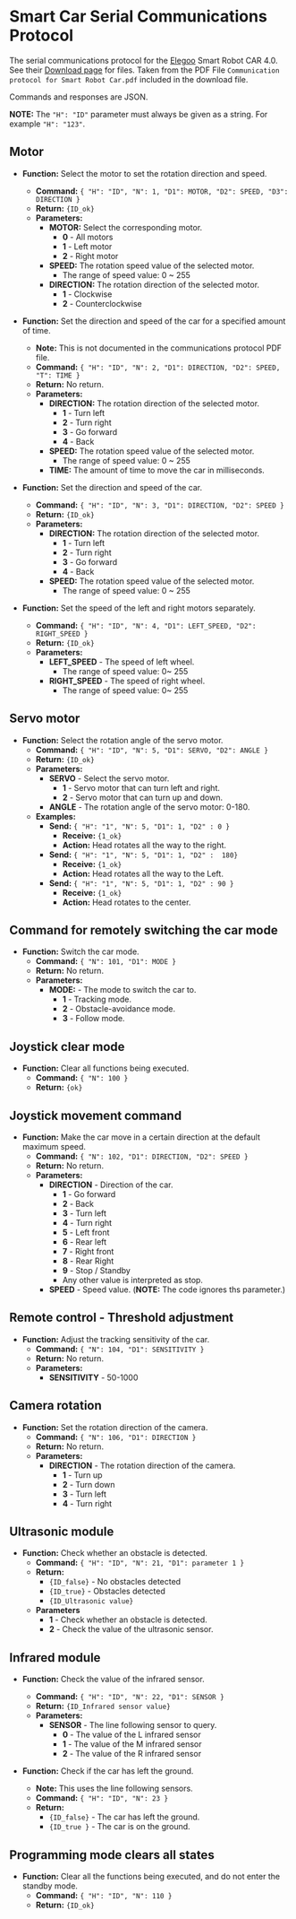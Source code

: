 # Smart Car Serial Communications Protocol

The serial communications protocol for the [Elegoo](http://www.elegoo.com)
Smart Robot CAR 4.0. See their
[Download page](https://www.elegoo.com/pages/arduino-kits-support-files)
for files. Taken from the  PDF File
`Communication protocol for Smart Robot Car.pdf`
included in the download file.

Commands and responses are JSON.

**NOTE:** The `"H": "ID"` parameter must always be given as a string.
For example `"H": "123"`.

## Motor

* **Function:** Select the motor to set the rotation direction and speed.
  * **Command:** `{ "H": "ID", "N": 1, "D1": MOTOR, "D2": SPEED, "D3": DIRECTION }`
  * **Return:** `{ID_ok}`
  * **Parameters:**
    * **MOTOR:** Select the corresponding motor.
      * **0** - All motors
      * **1** - Left motor
      * **2** - Right motor
    * **SPEED:** The rotation speed value of the selected motor.
      * The range of speed value: 0 ~ 255
    * **DIRECTION:** The rotation direction of the selected motor.
      * **1** - Clockwise
      * **2** - Counterclockwise

* **Function:** Set the direction and speed of the car for a specified amount of time.
  * **Note:** This is not documented in the communications protocol PDF file.
  * **Command:** `{ "H": "ID", "N": 2, "D1": DIRECTION, "D2": SPEED, "T": TIME }`
  * **Return:** No return.
  * **Parameters:**
    * **DIRECTION:** The rotation direction of the selected motor.
      * **1** - Turn left
      * **2** - Turn right
      * **3** - Go forward
      * **4** - Back
    * **SPEED:** The rotation speed value of the selected motor.
      * The range of speed value: 0 ~ 255
    * **TIME:** The amount of time to move the car in milliseconds.

* **Function:** Set the direction and speed of the car.
  * **Command:** `{ "H": "ID", "N": 3, "D1": DIRECTION, "D2": SPEED }`
  * **Return:** `{ID_ok}`
  * **Parameters:**
    * **DIRECTION:** The rotation direction of the selected motor.
      * **1** - Turn left
      * **2** - Turn right
      * **3** - Go forward
      * **4** - Back
    * **SPEED:** The rotation speed value of the selected motor.
      * The range of speed value: 0 ~ 255

* **Function:** Set the speed of the left and right motors separately.
  * **Command:** `{ "H": "ID", "N": 4, "D1": LEFT_SPEED, "D2": RIGHT_SPEED }`
  * **Return:** `{ID_ok}`
  * **Parameters:**
    * **LEFT_SPEED** - The speed of left wheel.
      * The range of speed value: 0~ 255
    * **RIGHT_SPEED** - The speed of right wheel.
      * The range of speed value: 0~ 255

## Servo motor

* **Function:** Select the rotation angle of the servo motor.
  * **Command:** `{ "H": "ID", "N": 5, "D1": SERVO, "D2": ANGLE }`
  * **Return:** `{ID_ok}`
  * **Parameters:**
    * **SERVO** - Select the servo motor.
      * **1** - Servo motor that can turn left and right.
      * **2** - Servo motor that can turn up and down.
    * **ANGLE** - The rotation angle of the servo motor: 0-180.
  * **Examples:**
    * **Send:** `{ "H": "1", "N": 5, "D1": 1, "D2" : 0 }`
      * **Receive:** `{1_ok}`
      * **Action:** Head rotates all the way to the right.
    * **Send:** `{ "H": "1", "N": 5, "D1": 1, "D2" :  180}`
      * **Receive:** `{1_ok}`
      * **Action:** Head rotates all the way to the Left.
    * **Send:** `{ "H": "1", "N": 5, "D1": 1, "D2" : 90 }`
      * **Receive:** `{1_ok}`
      * **Action:** Head rotates to the center.

## Command for remotely switching the car mode

* **Function:** Switch the car mode.
  * **Command:** `{ "N": 101, "D1": MODE }`
  * **Return:** No return.
  * **Parameters:**
    * **MODE:** - The mode to switch the car to.
      * **1** - Tracking mode.
      * **2** - Obstacle-avoidance mode.
      * **3** - Follow mode.

## Joystick clear mode

* **Function:** Clear all functions being executed.
  * **Command:** `{ "N": 100 }`
  * **Return:** `{ok}`

## Joystick movement command

* **Function:** Make the car move in a certain direction at the default maximum speed.
  * **Command:** `{ "N": 102, "D1": DIRECTION, "D2": SPEED }`
  * **Return:** No return.
  * **Parameters:**
    * **DIRECTION** - Direction of the car.
      * **1** - Go forward
      * **2** - Back
      * **3** - Turn left
      * **4** - Turn right
      * **5** - Left front
      * **6** - Rear left
      * **7** - Right front
      * **8** - Rear Right
      * **9** - Stop / Standby
      * Any other value is interpreted as stop.
    * **SPEED** - Speed value. (**NOTE:** The code ignores ths parameter.)

## Remote control - Threshold adjustment

* **Function:** Adjust the tracking sensitivity of the car.
  * **Command:** `{ "N": 104, "D1": SENSITIVITY }`
  * **Return:** No return.
  * **Parameters:**
    * **SENSITIVITY** - 50-1000

## Camera rotation

* **Function:** Set the rotation direction of the camera.
  * **Command:** `{ "N": 106, "D1": DIRECTION }`
  * **Return:** No return.
  * **Parameters:**
    * **DIRECTION** - The rotation direction of the camera.
      * **1** - Turn up
      * **2** - Turn down
      * **3** - Turn left
      * **4** - Turn right

## Ultrasonic module

* **Function:** Check whether an obstacle is detected.
  * **Command:** `{ "H": "ID", "N": 21, "D1": parameter 1 }`
  * **Return:**
    * `{ID_false}` - No obstacles detected
    * `{ID_true}` - Obstacles detected
    * `{ID_Ultrasonic value}`
  * **Parameters**
    * **1** - Check whether an obstacle is detected.
    * **2** - Check the value of the ultrasonic sensor.

## Infrared module

* **Function:** Check the value of the infrared sensor.
  * **Command:** `{ "H": "ID", "N": 22, "D1": SENSOR }`
  * **Return:** `{ID_Infrared sensor value}`
  * **Parameters:**
    * **SENSOR** - The line following sensor to query.
      * **0** - The value of the L infrared sensor
      * **1** - The value of the M infrared sensor
      * **2** - The value of the R infrared sensor

* **Function:** Check if the car has left the ground.
  * **Note:** This uses the line following sensors.
  * **Command:** `{ "H": "ID", "N": 23 }`
  * **Return:**
    * `{ID_false}` - The car has left the ground.
    * `{ID_true }` - The car is on the ground.

## Programming mode clears all states

* **Function:** Clear all the functions being executed, and do not enter the standby mode.
  * **Command:** `{ "H": "ID", "N": 110 }`
  * **Return:** `{ID_ok}`
